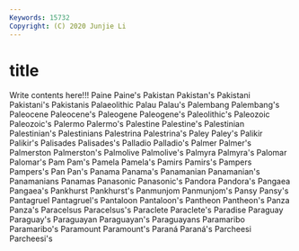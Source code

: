 ```yaml
---
Keywords: 15732
Copyright: (C) 2020 Junjie Li
---
```


# title

Write contents here!!!
Paine 
Paine's 
Pakistan 
Pakistan's 
Pakistani 
Pakistani's 
Pakistanis 
Palaeolithic 
Palau 
Palau's
Palembang 
Palembang's 
Paleocene 
Paleocene's 
Paleogene 
Paleogene's 
Paleolithic's 
Paleozoic 
Paleozoic's 
Palermo
Palermo's 
Palestine 
Palestine's 
Palestinian 
Palestinian's 
Palestinians 
Palestrina 
Palestrina's 
Paley 
Paley's
Palikir 
Palikir's 
Palisades 
Palisades's 
Palladio 
Palladio's 
Palmer 
Palmer's 
Palmerston 
Palmerston's
Palmolive 
Palmolive's 
Palmyra 
Palmyra's 
Palomar 
Palomar's 
Pam 
Pam's 
Pamela 
Pamela's
Pamirs 
Pamirs's 
Pampers 
Pampers's 
Pan 
Pan's 
Panama 
Panama's 
Panamanian 
Panamanian's
Panamanians 
Panamas 
Panasonic 
Panasonic's 
Pandora 
Pandora's 
Pangaea 
Pangaea's 
Pankhurst 
Pankhurst's
Panmunjom 
Panmunjom's 
Pansy 
Pansy's 
Pantagruel 
Pantagruel's 
Pantaloon 
Pantaloon's 
Pantheon 
Pantheon's
Panza 
Panza's 
Paracelsus 
Paracelsus's 
Paraclete 
Paraclete's 
Paradise 
Paraguay 
Paraguay's 
Paraguayan
Paraguayan's 
Paraguayans 
Paramaribo 
Paramaribo's 
Paramount 
Paramount's 
Paraná 
Paraná's 
Parcheesi 
Parcheesi's

